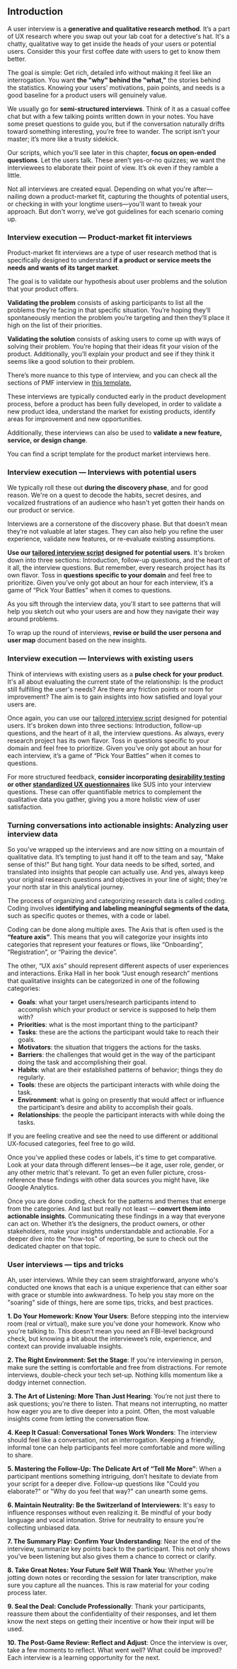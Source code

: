 ## Introduction
A user interview is a **generative and qualitative research method**. It’s a part of UX research where you swap out your lab coat for a detective's hat. It's a chatty, qualitative way to get inside the heads of your users or potential users. Consider this your first coffee date with users to get to know them better.

The goal is simple: Get rich, detailed info without making it feel like an interrogation. You want **the "why" behind the "what,"** the stories behind the statistics. Knowing your users' motivations, pain points, and needs is a good baseline for a product users will genuinely value.

We usually go for **semi-structured interviews**. Think of it as a casual coffee chat but with a few talking points written down in your notes. You have some preset questions to guide you, but if the conversation naturally drifts toward something interesting, you’re free to wander. The script isn’t your master; it’s more like a trusty sidekick.

Our scripts, which you'll see later in this chapter, **focus on open-ended questions**. Let the users talk. These aren’t yes-or-no quizzes; we want the interviewees to elaborate their point of view. It’s ok even if they ramble a little. 

Not all interviews are created equal. Depending on what you're after—nailing down a product-market fit, capturing the thoughts of potential users, or checking in with your longtime users—you'll want to tweak your approach. But don't worry, we’ve got guidelines for each scenario coming up.


### Interview execution — Product-market fit interviews
Product-market fit interviews are a type of user research method that is specifically designed to understand **if a product or service meets the needs and wants of its target market**. 

The goal is to validate our hypothesis about user problems and the solution that your product offers.

**Validating the problem** consists of asking participants to list all the problems they’re facing in that specific situation. You’re hoping they’ll spontaneously mention the problem you’re targeting and then they’ll place it high on the list of their priorities.

**Validating the solution** consists of asking users to come up with ways of solving their problem. You’re hoping that their ideas fit your vision of the product. Additionally, you’ll explain your product and see if they think it seems like a good solution to their problem.

There’s more nuance to this type of interview, and you can check all the sections of PMF interview in [this template.](https://docs.google.com/spreadsheets/d/1eE-wyX4Q0Zc48lBfezNpUttx5UrKSujjB6YODnSyicM/edit?usp=sharing)

These interviews are typically conducted early in the product development process, before a product has been fully developed, in order to validate a new product idea, understand the market for existing products, identify areas for improvement and new opportunities. 

Additionally, these interviews can also be used to **validate a new feature, service, or design change**.

You can find a script template for the product market interviews here. 

### Interview execution — Interviews with potential users
We typically roll these out **during the discovery phase**, and for good reason. We're on a quest to decode the habits, secret desires, and vocalized frustrations of an audience who hasn't yet gotten their hands on our product or service. 

Interviews are a cornerstone of the discovery phase. But that doesn’t mean they’re not valuable at later stages. They can also help you refine the user experience, validate new features, or re-evaluate existing assumptions.

**Use our [tailored interview script](https://docs.google.com/document/d/1iLdgmjjoEYMCnzG0tyPySDiJU40qvWO8W0nQr7SMDPs/edit?usp=sharing) designed for potential users**. It's broken down into three sections: Introduction, follow-up questions, and the heart of it all, the interview questions. But remember, every research project has its own flavor. Toss in **questions specific to your domain** and feel free to prioritize. Given you’ve only got about an hour for each interview, it’s a game of “Pick Your Battles” when it comes to questions.

As you sift through the interview data, you'll start to see patterns that will help you sketch out who your users are and how they navigate their way around problems.

To wrap up the round of interviews, **revise or build the user persona and user map** document based on the new insights.

### Interview execution — Interviews with existing users
Think of interviews with existing users as a **pulse check for your product**. It's all about evaluating the current state of the relationship: Is the product still fulfilling the user's needs? Are there any friction points or room for improvement? The aim is to gain insights into how satisfied and loyal your users are.

Once again, you can use our [tailored interview script](https://docs.google.com/document/d/1iLdgmjjoEYMCnzG0tyPySDiJU40qvWO8W0nQr7SMDPs/edit?usp=sharing) designed for potential users. It's broken down into three sections: Introduction, follow-up questions, and the heart of it all, the interview questions. As always, every research project has its own flavor. Toss in questions specific to your domain and feel free to prioritize. Given you’ve only got about an hour for each interview, it’s a game of “Pick Your Battles” when it comes to questions.

For more structured feedback, **consider incorporating [desirability testing](https://infinum.com/handbook/design/research/evaluative-research/desirability-testing) or other [standardized UX questionnaires](https://infinum.com/handbook/design/research/generative-research/survey#quantifying-and-benchmarking-usability)** like SUS into your interview questions. These can offer quantifiable metrics to complement the qualitative data you gather, giving you a more holistic view of user satisfaction.

### Turning conversations into actionable insights: Analyzing user interview data
So you've wrapped up the interviews and are now sitting on a mountain of qualitative data. It’s tempting to just hand it off to the team and say, "Make sense of this!" But hang tight. Your data needs to be sifted, sorted, and translated into insights that people can actually use. And yes, always keep your original research questions and objectives in your line of sight; they're your north star in this analytical journey.

The process of organizing and categorizing research data is called coding. Coding involves **identifying and labeling meaningful segments of the data**, such as specific quotes or themes, with a code or label.

Coding can be done along multiple axes. The Axis that is often used is the **“feature axis”**. This means that you will categorize your insights into categories that represent your features or flows, like “Onboarding”, “Registration”, or “Pairing the device”. 

The other, “UX axis” should represent different aspects of user experiences and interactions. Erika Hall in her book “Just enough research” mentions that qualitative insights can be categorized in one of the following categories: 

* **Goals**: what your target users/research participants intend to accomplish which your product or service is supposed to help them with?
* **Priorities**: what is the most important thing to the participant?
* **Tasks**: these are the actions the participant would take to reach their goals.
* **Motivators**: the situation that triggers the actions for the tasks.
* **Barriers**: the challenges that would get in the way of the participant doing the task and accomplishing their goal.
* **Habits**: what are their established patterns of behavior; things they do regularly.
* **Tools**: these are objects the participant interacts with while doing the task.
* **Environment**: what is going on presently that would affect or influence the participant’s desire and ability to accomplish their goals.
* **Relationships**: the people the participant interacts with while doing the tasks.

If you are feeling creative and see the need to use different or additional UX-focused categories, feel free to go wild.

Once you’ve applied these codes or labels, it's time to get comparative. Look at your data through different lenses—be it age, user role, gender, or any other metric that's relevant. To get an even fuller picture, cross-reference these findings with other data sources you might have, like Google Analytics.

Once you are done coding, check for the patterns and themes that emerge from the categories.  And last but really not least — **convert them into actionable insights**. Communicating these findings in a way that everyone can act on. Whether it’s the designers, the product owners, or other stakeholders, make your insights understandable and actionable. For a deeper dive into the "how-tos" of reporting, be sure to check out the dedicated chapter on that topic.

### User interviews — tips and tricks
Ah, user interviews. While they can seem straightforward, anyone who's conducted one knows that each is a unique experience that can either soar with grace or stumble into awkwardness. To help you stay more on the "soaring" side of things, here are some tips, tricks, and best practices.

**1. Do Your Homework: Know Your Users**:
Before stepping into the interview room (real or virtual), make sure you’ve done your homework. Know who you're talking to. This doesn’t mean you need an FBI-level background check, but knowing a bit about the interviewee’s role, experience, and context can provide invaluable insights.

**2. The Right Environment: Set the Stage**:
If you're interviewing in person, make sure the setting is comfortable and free from distractions. For remote interviews, double-check your tech set-up. Nothing kills momentum like a dodgy internet connection.

**3. The Art of Listening: More Than Just Hearing**:
You’re not just there to ask questions; you're there to listen. That means not interrupting, no matter how eager you are to dive deeper into a point. Often, the most valuable insights come from letting the conversation flow.

**4. Keep It Casual: Conversational Tones Work Wonders**:
The interview should feel like a conversation, not an interrogation. Keeping a friendly, informal tone can help participants feel more comfortable and more willing to share.

**5. Mastering the Follow-Up: The Delicate Art of “Tell Me More”**:
When a participant mentions something intriguing, don’t hesitate to deviate from your script for a deeper dive. Follow-up questions like "Could you elaborate?" or "Why do you feel that way?" can unearth some gems.

**6. Maintain Neutrality: Be the Switzerland of Interviewers**:
It's easy to influence responses without even realizing it. Be mindful of your body language and vocal intonation. Strive for neutrality to ensure you're collecting unbiased data.

**7. The Summary Play: Confirm Your Understanding**:
Near the end of the interview, summarize key points back to the participant. This not only shows you've been listening but also gives them a chance to correct or clarify.

**8. Take Great Notes: Your Future Self Will Thank You**:
Whether you’re jotting down notes or recording the session for later transcription, make sure you capture all the nuances. This is raw material for your coding process later.

**9. Seal the Deal: Conclude Professionally**:
Thank your participants, reassure them about the confidentiality of their responses, and let them know the next steps on getting their incentive or how their input will be used.

**10. The Post-Game Review: Reflect and Adjust**:
Once the interview is over, take a few moments to reflect. What went well? What could be improved? Each interview is a learning opportunity for the next.

